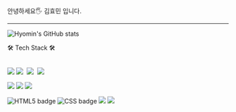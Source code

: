 <p>안녕하세요🖐 김효민 입니다.</p>
<hr height = "1px"/>

<div align="left">
  
![Hyomin's GitHub stats](https://github-readme-stats.vercel.app/api?username=HyomK&show_icons=true&hide_border=false)


<p align="left">🛠 Tech Stack 🛠</p>
<p align="left">
 </br>
  <img src="https://img.shields.io/badge/Android-3DDC84?style=flat-square&logo=Android&logoColor=white"/>
   <img src="https://img.shields.io/badge/React.js-57cdff?style=flat-square&logo=React&logoColor=white"/></a>&nbsp 
   <img src="https://img.shields.io/badge/Next.js-3b3c40?style=flat-square&logo=NextJs?&logoColor=white"/></a>&nbsp 
    <img src="https://img.shields.io/badge/Node.js-339933?style=flat-square&logo=Node.js&logoColor=white"/></a>&nbsp 
    
  <img src="https://img.shields.io/badge/Kotlin-995bf0?style=flat-square&logo=Kotlin&logoColor=white"/></a>
  <img src="https://img.shields.io/badge/Javascript-ffb13b?style=flat-square&logo=javascript&logoColor=white"/></a>
  <img src="https://img.shields.io/badge/Typescript-4257f5?style=flat-square&logo=typescript&logoColor=white"/></a>
  
  ![HTML5 badge](https://img.shields.io/badge/-HTML5-%23F7DF1E?style=flat-square&logo=HTML5&logoColor=white&color=E34F26)
  ![CSS badge](https://img.shields.io/badge/-CSS-%23F7DF1E?style=flat-square&logo=CSS3&logoColor=white&color=1572B6)
   <img src="https://img.shields.io/badge/C++-00599C?style=flat-square&logo=C%2B%2B&logoColor=white"/></a>
   <img src="https://img.shields.io/badge/Java-007396?style=flat-square&logo=Java&logoColor=white"/></a>
 

</p>

</div>

